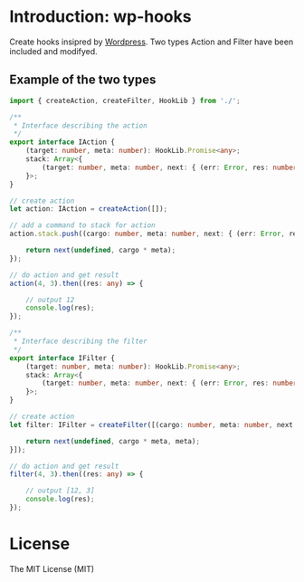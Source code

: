 # Introduction: wp-hooks
Create hooks insipred by [Wordpress](https://codex.wordpress.org/Plugin_API/Hooks). Two types Action and Filter have been included and modifyed.

## Example of the two types

```typescript
import { createAction, createFilter, HookLib } from './';

/**
 * Interface describing the action 
 */
export interface IAction {
    (target: number, meta: number): HookLib.Promise<any>;
    stack: Array<{
        (target: number, meta: number, next: { (err: Error, res: number): void }): void;
    }>;
}

// create action
let action: IAction = createAction([]);

// add a command to stack for action
action.stack.push((cargo: number, meta: number, next: { (err: Error, res: number): void }) => {

    return next(undefined, cargo * meta);
});

// do action and get result
action(4, 3).then((res: any) => {

    // output 12
    console.log(res);
});

/**
 * Interface describing the filter 
 */
export interface IFilter {
    (target: number, meta: number): HookLib.Promise<any>;
    stack: Array<{
        (target: number, meta: number, next: { (err: Error, res: number): void }): void;
    }>;
}

// create action
let filter: IFilter = createFilter([(cargo: number, meta: number, next: { (err: Error, cargo: number, meta: number): void }) => {

    return next(undefined, cargo * meta, meta);
}]);

// do action and get result
filter(4, 3).then((res: any) => {

    // output [12, 3]
    console.log(res);
});

```

# License
The MIT License (MIT)

